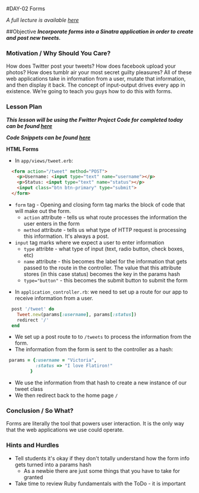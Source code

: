 #DAY-02 Forms

_A full lecture is available [here](LECTURE.md)_

##Objective
***Incorporate forms into a Sinatra application in order to create and post new tweets.***

### Motivation / Why Should You Care?
How does Twitter post your tweets? How does facebook upload your photos? How does tumblr air your most secret guilty pleasures? All of these web applications take in information from a user, mutate that information, and then display it back. The concept of input-output drives every app in existence. We’re going to teach you guys how to do this with forms.


### Lesson Plan
***This lesson will be using the Fwitter Project Code for completed today can be found [here](https://github.com/learn-co-curriculum/hs-advanced-software-engineering-fwitter-project/tree/day02-forms)***

***Code Snippets can be found [here](https://github.com/learn-co-curriculum/hs-week-2-code-snippets)***


**HTML Forms**

+ In `app/views/tweet.erb`:

```html
  <form action="/tweet" method="POST">
    <p>Username: <input type="text" name="username"></p>
    <p>Status: <input type="text" name="status"></p>
    <input class="btn btn-primary" type="submit">
  </form>
```

  * `form` tag - Opening and closing form tag marks the block of code that will make out the form.
    * `action` attribute - tells us what route processes the information the user enters in the form
    * `method` attribute - tells us what type of HTTP request is processing this information. It's always a post.
  * `input` tag marks where we expect a user to enter information
    * `type` attribte - what type of input (text, radio button, check boxes, etc)
    * `name` attribute - this becomes the label for the information that gets passed to the route in the controller. The value that this attribute stores (in this case status) becomes the key in the params hash
    * `type="button"` - this becomes the submit button to submit the form

+ In `application_controller.rb`: we need to set up a route for our app to receive information from a user.

```ruby
  post '/tweet' do
    Tweet.new(params[:username], params[:status])
    redirect '/'
  end
```
 * We set up a post route to to `/tweets` to process the information from the form.
 * The information from the form is sent to the controller as a hash:
 ```ruby
  params = {:username = "Victoria",
            :status => "I love Flatiron!"
          }
  ```
  * We use the information from that hash to create a new instance of our tweet class
  * We then redirect back to the home page `/`

### Conclusion / So What?
Forms are literally the tool that powers user interaction. It is the only way that the web applications we use could operate.

### Hints and Hurdles
+ Tell students it's okay if they don't totally understand how the form info gets turned into a params hash
  * As a newbie there are just some things that you have to take for granted
+ Take time to review Ruby fundamentals with the ToDo - it is important